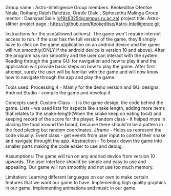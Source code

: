Group name : Astro-Intelligence
Group members: Keokeditse Ofentse Ndala, Rothang Ralph Ralefaso, Oratile Diale , Siphosethu Malinga
Group mentor : Daanyaal Salie (g19s6325@campus.ru.ac.za)
project title: Astro-slither
project page : https://github.com/Keokeditse/Astro-Intelligence.git

Instructions for the use(allowed actions): 
  The game won't require internet access to run.
  If the user has the full version of the game, they'll simply have to click on the game application on an android device and the game will run smoothly(ONLY  if the android device is version 10 and above).
  After the program has ran smoothly and the user can interact with the system. Reading through the game GUI for navigation and how to play it and the application will provide basic steps on how to play the game.
  After first attempt, surely the user will be familiar with the game and will now know how to navigate through the app and play the game.
  
Tools used: 
  Processing 4 - Mainly for the demo version and GUI designs.
  Andriod Studio - compile the game and develop it.
  
Concepts used:
  Custom-Class - It is the game design, the code behind the game.
  Lists - we used lists for aspects like snake length, adding more items that relates to the snake-length(When the snake keep on eating food) and keeping record of the score for the player.
  Random class - It helped more in placing the food around the board, because there should'nt be a pattern in the food placing but random coordinates.
  Jframe - Helps us represent the code visually.
  Event class - get events from user input to control their snake and navigate throught the app.
  Abstraction - To break down the game into smaller parts making the code easier to use and debug.
  
Assumptions: 
  The game will run on any andriod device from version 10 upwards.
  The user interface should be simple and easy to use and appealing.
  Our game will run smoothly and not use too much memory.
  
Limitation: 
  Learning different languages on our own to make certain features that we want our game to have.
  Implementing high quality graphics in our game.
  Implementing animations and music in our game.
  
  
